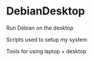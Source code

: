 # DebianDesktop

Run Debian on the desktop

Scripts used to setup my system

Tools for using laptop + desktop
